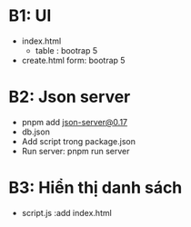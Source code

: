 # B1: UI

- index.html
  - table : bootrap 5
- create.html
  form: bootrap 5

# B2: Json server

- pnpm add json-server@0.17
- db.json
- Add script trong package.json
- Run server: pnpm run server

# B3: Hiển thị danh sách

- script.js :add index.html
